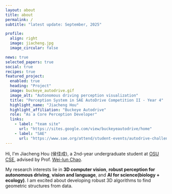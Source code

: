 ```yaml
---
layout: about
title: about
permalink: /
subtitle: "latest update: September, 2025"

profile:
  align: right
  image: jiacheng.jpg
  image_circular: false

news: true
selected_papers: true
social: true
recipes: true
featured_project:
  enabled: true
  heading: "Project"
  image: buckeye_autodrive.gif
  image_alt: "Autonomous driving perception visualization"
  title: "Perception System in SAE AutoDrive Competition II - Year 4"
  highlight_name: "Jiacheng Hou"
  highlight_affiliation: "Buckeye Autodrive"
  role: "As a Core Perception Developer"
  links:
    - label: "team site"
      url: "https://sites.google.com/view/buckeyeautodrive/home"
    - label: "SAE"
      url: "https://www.sae.org/attend/student-events/autodrive-challenge-series2"
---
```


Hi, I'm Jiacheng Hou (侯佳成), a 2nd-year undergraduate student at [OSU CSE](https://cse.osu.edu/), advised by Prof. [Wei-lun Chao](https://sites.google.com/view/wei-lun-harry-chao/home).

My research interests lie in **3D computer vision**, **robust perception for autonomous driving**, **vision and language**, and **AI for science(biology + ecology)**. I am excited about developing robust 3D algorithms to find geometric structures from data.
